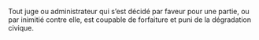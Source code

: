 Tout juge ou administrateur qui s’est décidé par faveur pour une partie, ou par inimitié contre elle, est coupable de forfaiture et puni de la dégradation civique.